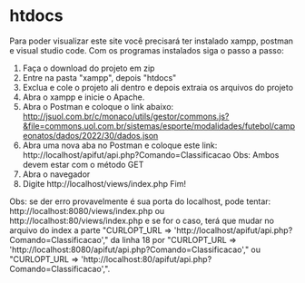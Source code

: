 # htdocs
  Para poder visualizar este site você precisará ter instalado xampp, postman e visual studio code.
Com os programas instalados siga o passo a passo:
1. Faça o download do projeto em zip
2. Entre na pasta "xampp", depois "htdocs" 
3. Exclua e cole o projeto ali dentro e depois extraia os arquivos do projeto
4. Abra o xampp e inicie o Apache.
5. Abra o Postman e coloque o link abaixo:
http://jsuol.com.br/c/monaco/utils/gestor/commons.js?&file=commons.uol.com.br/sistemas/esporte/modalidades/futebol/campeonatos/dados/2022/30/dados.json
6. Abra uma nova aba no Postman e coloque este link:
http://localhost/apifut/api.php?Comando=Classificacao
Obs: Ambos devem estar com o método GET
7. Abra o navegador
8. Digite http://localhost/views/index.php
Fim!

Obs: se der erro provavelmente é sua porta do localhost, pode tentar: http://localhost:8080/views/index.php ou http://localhost:80/views/index.php
e se for o caso, terá que mudar no arquivo do index a parte "CURLOPT_URL => 'http://localhost/apifut/api.php?Comando=Classificacao'," da linha 18 por
"CURLOPT_URL => 'http://localhost:8080/apifut/api.php?Comando=Classificacao'," ou "CURLOPT_URL => 'http://localhost:80/apifut/api.php?Comando=Classificacao',".

